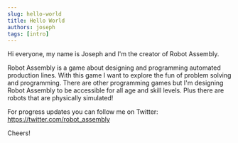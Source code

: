 ```yaml
---
slug: hello-world
title: Hello World
authors: joseph
tags: [intro]
---
```


Hi everyone, my name is Joseph and I'm the creator of Robot Assembly.

Robot Assembly is a game about designing and programming automated production lines.
With this game I want to explore the fun of problem solving and programming.
There are other programming games but I'm designing Robot Assembly to be accessible for all age and skill levels. Plus there are robots that are physically simulated!

For progress updates you can follow me on Twitter: https://twitter.com/robot_assembly

Cheers!